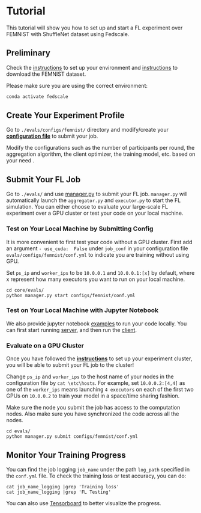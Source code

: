 
  
# Tutorial
 
This tutorial will show you how to set up and start a FL experiment over FEMNIST with ShuffleNet dataset using Fedscale.
 
## Preliminary

Check the [instructions](./README.md) to set up your environment
 and [instructions](./dataset/README.md) to download the FEMNIST dataset.

Please make sure you are using the correct environment:
```bash
conda activate fedscale
```

## Create Your Experiment Profile
Go to `./evals/configs/femnist/` directory and modify/create your **[configuration file](./evals/configs/femnist/conf.yml)** to submit your job.


Modify the configurations such as the number of participants per round, the aggregation algorithm, the client optimizer, the training model, etc. based on your need .
 
## Submit Your FL Job

Go to `./evals/` and use [manager.py](./evals/manager.py)
to submit your FL job.
`manager.py` will automatically launch the `aggregator.py` and `executor.py` to start the FL simulation.
You can either choose to evaluate your large-scale FL experiment over a GPU cluster or test your code on your local machine.
 
 
### Test on Your Local Machine by Submitting Config
 
It is more convenient to first test your code without a GPU cluster. 
First add an argument `- use_cuda:  False` under `job_conf` in your configuration file `evals/configs/femnist/conf.yml` to indicate you are training without using GPU.

Set `ps_ip` and `worker_ips` to be `10.0.0.1` and `10.0.0.1:[x]` by default, where x represent how many executors you want to run on your local machine.

```
cd core/evals/
python manager.py start configs/femnist/conf.yml
```

### Test on Your Local Machine with Jupyter Notebook
We also provide jupyter notebook [examples](./examples/notebook/) to run your code locally.
You can first start running [server](./examples/notebook/fedscale_demo_server.ipynb), 
and then run the [client](./examples/notebook/fedscale_demo_client.ipynb).
 


### Evaluate on a GPU Cluster

Once you have followed the **[instructions](./fedscale/core/README.md)** to set up your experiment cluster, you will be able to submit your FL job to the cluster!
 
Change `ps_ip` and `worker_ips` to the host name of your nodes in the configuration file by `cat \etc\hosts`.
For example, set `10.0.0.2:[4,4]` as one of the `worker_ips`
means launching `4 executors` on each of the first two GPUs on `10.0.0.2` to train your model in a space/time sharing fashion.

Make sure the node you submit the job has access to the computation nodes.
Also make sure you have synchronized the code across all the nodes.
 
```
cd evals/
python manager.py submit configs/femnist/conf.yml
```


## Monitor Your Training Progress
 
You can find the job logging `job_name` under the path `log_path` specified in the `conf.yml` file. To check the training loss or test accuracy, you can do:
```
cat job_name_logging |grep 'Training loss'
cat job_name_logging |grep 'FL Testing'
```
You can also use [Tensorboard](./fedscale/core/README.md#experiment-dashboard) to better visualize the progress.
